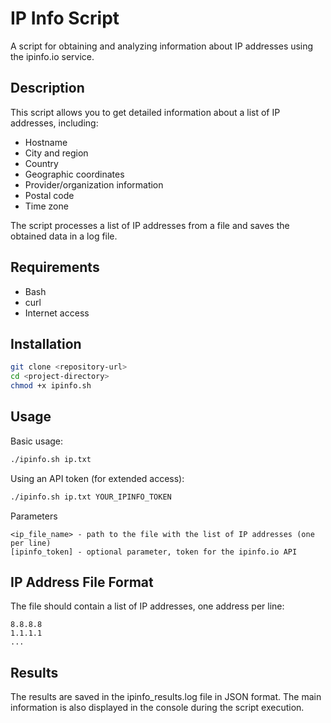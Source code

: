 # IP Info Script

A script for obtaining and analyzing information about IP addresses using the ipinfo.io service.

## Description

This script allows you to get detailed information about a list of IP addresses, including:

- Hostname
- City and region
- Country
- Geographic coordinates
- Provider/organization information
- Postal code
- Time zone

The script processes a list of IP addresses from a file and saves the obtained data in a log file.

## Requirements

- Bash
- curl
- Internet access

## Installation

```bash
git clone <repository-url>
cd <project-directory>
chmod +x ipinfo.sh
```

## Usage

Basic usage:
```bash
./ipinfo.sh ip.txt
```

Using an API token (for extended access):
```bash
./ipinfo.sh ip.txt YOUR_IPINFO_TOKEN
```

Parameters

```text
<ip_file_name> - path to the file with the list of IP addresses (one per line)
[ipinfo_token] - optional parameter, token for the ipinfo.io API
```

## IP Address File Format

The file should contain a list of IP addresses, one address per line:

```
8.8.8.8
1.1.1.1
...
```

## Results

The results are saved in the ipinfo_results.log file in JSON format. The main information is also displayed in the
console during the script execution.
